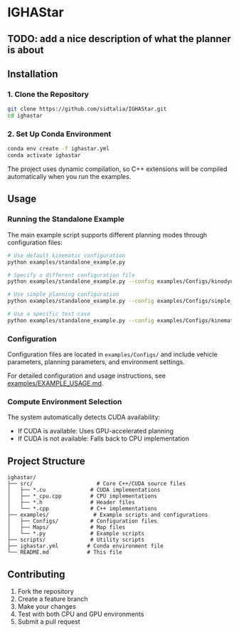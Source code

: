 # IGHAStar

## TODO: add a nice description of what the planner is about

## Installation

### 1. Clone the Repository
```bash
git clone https://github.com/sidtalia/IGHAStar.git
cd ighastar
```

### 2. Set Up Conda Environment
```bash
conda env create -f ighastar.yml
conda activate ighastar
```

The project uses dynamic compilation, so C++ extensions will be compiled automatically when you run the examples.

## Usage

### Running the Standalone Example

The main example script supports different planning modes through configuration files:

```bash
# Use default kinematic configuration
python examples/standalone_example.py

# Specify a different configuration file
python examples/standalone_example.py --config examples/Configs/kinodynamic_example.yml

# Use simple planning configuration
python examples/standalone_example.py --config examples/Configs/simple_example.yml

# Use a specific test case
python examples/standalone_example.py --config examples/Configs/kinematic_example.yml --test-case case2
```

### Configuration

Configuration files are located in `examples/Configs/` and include vehicle parameters, planning parameters, and environment settings.

For detailed configuration and usage instructions, see [examples/EXAMPLE_USAGE.md](examples/EXAMPLE_USAGE.md).

### Compute Environment Selection

The system automatically detects CUDA availability:
- If CUDA is available: Uses GPU-accelerated planning
- If CUDA is not available: Falls back to CPU implementation

## Project Structure

```
ighastar/
├── src/                    # Core C++/CUDA source files
│   ├── *.cu              # CUDA implementations
│   ├── *_cpu.cpp         # CPU implementations  
│   ├── *.h               # Header files
│   └── *.cpp             # C++ implementations
├── examples/              # Example scripts and configurations
│   ├── Configs/          # Configuration files
│   ├── Maps/             # Map files
│   └── *.py              # Example scripts
├── scripts/              # Utility scripts
├── ighastar.yml         # Conda environment file
└── README.md            # This file
```


## Contributing

1. Fork the repository
2. Create a feature branch
3. Make your changes
4. Test with both CPU and GPU environments
5. Submit a pull request